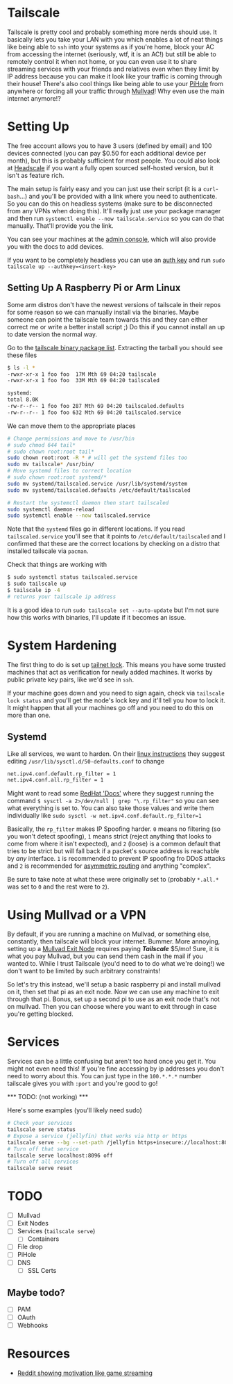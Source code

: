 # Tailscale
Tailscale is pretty cool and probably something more nerds should use.
It basically lets you take your LAN with you which enables a lot of neat things
like being able to `ssh` into your systems as if you're home, block your AC from
accessing the internet (seriously, wtf, it is an AC!) but still be able to
remotely control it when not home, or you can even use it to share streaming
services with your friends and relatives even when they limit by IP address
because you can make it look like your traffic is coming through their house!
There's also cool things like being able to use your
[PiHole](https://pi-hole.net/) from anywhere or forcing all your traffic through
[Mullvad](https://mullvad.net)!
Why even use the main internet anymore!?

# Setting Up
The free account allows you to have 3 users (defined by email) and 100 devices
connected (you can pay $0.50 for each additional device per month), but this is
probably sufficient for most people. 
You could also look at [Headscale](https://headscale.net/) if you want a fully
open sourced self-hosted version, but it isn't as feature rich.

The main setup is fairly easy and you can just use their script (it is a
`curl`-`bash`...) and you'll be provided with a link where you need to
authenticate. So you can do this on headless systems (make sure to be
disconnected from any VPNs when doing this). It'll really just use your package
manager and then run `systemctl enable --now tailscale.service` so you can do
that manually. That'll provide you the link.

You can see your machines at the [admin
console](https://login.tailscale.com/admin/machines), which will also provide
you with the docs to add devices. 

If you want to be completely headless you can use an [auth
key](https://tailscale.com/kb/1085/auth-keys) and run 
`sudo tailscale up --authkey=<insert-key>`

## Setting Up A Raspberry Pi or Arm Linux
Some arm distros don't have the newest versions of tailscale in their repos for
some reason so we can manually install via the binaries.
Maybe someone can point the tailscale team towards this and they can either
correct me or write a better install script ;)
Do this if you cannot install an up to date version the normal way.

Go to the [tailscale binary package
list](https://pkgs.tailscale.com/stable/#static).
Extracting the tarball you should see these files

```bash
$ ls -l *
-rwxr-xr-x 1 foo foo  17M Mth 69 04:20 tailscale
-rwxr-xr-x 1 foo foo  33M Mth 69 04:20 tailscaled

systemd:
total 8.0K
-rw-r--r-- 1 foo foo 287 Mth 69 04:20 tailscaled.defaults
-rw-r--r-- 1 foo foo 632 Mth 69 04:20 tailscaled.service
```

We can move them to the appropriate places

```bash
# Change permissions and move to /usr/bin
# sudo chmod 644 tail* 
# sudo chown root:root tail*
sudo chown root:root -R * # will get the systemd files too
sudo mv tailscale* /usr/bin/
# Move systemd files to correct location
# sudo chown root:root systemd/*
sudo mv systemd/tailscaled.service /usr/lib/systemd/system
sudo mv systemd/tailscaled.defaults /etc/default/tailscaled

# Restart the systemctl daemon then start tailscaled
sudo systemctl daemon-reload
sudo systemctl enable --now tailscaled.service
```

Note that the `systemd` files go in different locations. If you read
`tailscaled.service` you'll see that it points to `/etc/default/tailscaled` and
I confirmed that these are the correct locations by checking on a distro that
installed tailscale via `pacman`.

Check that things are working with

```bash
$ sudo systemctl status tailscaled.service
$ sudo tailscale up
$ tailscale ip -4
# returns your tailscale ip address
```

It is a good idea to run `sudo tailscale set --auto-update` but I'm not sure how
this works with binaries, I'll update if it becomes an issue.


# System Hardening
The first thing to do is set up [tailnet lock](https://tailscale.com/kb/1226/tailnet-lock). This means you have some trusted
machines that act as verification for newly added machines.
It works by public private key pairs, like we'd see in `ssh`.

If your machine goes down and you need to sign again, check via `tailscale lock
status` and you'll get the node's lock key and it'll tell you how to lock it.
It might happen that all your machines go off and you need to do this on more
than one.

## Systemd
Like all services, we want to harden.
On their [linux instructions](https://tailscale.com/kb/1036/install-arch) they
suggest editing `/usr/lib/sysctl.d/50-defaults.conf` to change 
```bash
net.ipv4.conf.default.rp_filter = 1
net.ipv4.conf.all.rp_filter = 1
```

Might want to read some [RedHat
'Docs'](https://access.redhat.com/solutions/53031) where they suggest running
the command `$ sysctl -a 2>/dev/null | grep "\.rp_filter"` so you can see what
everything is set to.
You can also take those values and write them individually like `sudo sysctl -w
net.ipv4.conf.default.rp_filter=1`

Basically, the `rp_filter` makes IP Spoofing harder. `0` means no filtering (so
you won't detect spoofing), `1` means strict (reject anything that looks to come
from where it isn't expected), and `2` (loose) is a common default that tries to be
strict but will fall back if a packet's source address is reachable by *any*
interface. `1` is recommended to prevent IP spoofing fro DDoS attacks and `2` is
recommended for [asymmetric routing](https://support.riverbed.com/bin/support/static/pcr9vojfp932f0gmdicklcnkmq/html/iu06209f7na4qeqjk1le65qpu2/sh_ex_5.5_ug_html/index.html#page/sh_ex_5.5_ug_html/setupAdvNet_asymmetric.html) 
and anything "complex".

Be sure to take note at what these were originally set to (probably `*.all.*`
was set to `0` and the rest were to `2`).

# Using Mullvad or a VPN
By default, if you are running a machine on Mullvad, or something else,
constantly, then tailscale will block your internet.
Bummer. 
More annoying, setting up a [Mullvad Exit
Node](https://tailscale.com/kb/1258/mullvad-exit-nodes) requires paying
***Tailscale*** $5/mo!
Sure, it is what you pay Mullvad, but you can send them cash in the mail if
you wanted to.
While I trust Tailscale (you'd need to to do what we're doing!) we don't want to
be limited by such arbitrary constraints! 

So let's try this instead, we'll setup a basic raspberry pi and install mullvad
on it, then set that pi as an exit node.
Now we can use any machine to exit through that pi.
Bonus, set up a second pi to use as an exit node that's not on mullvad.
Then you can choose where you want to exit through in case you're getting
blocked. 

# Services
Services can be a little confusing but aren't too hard once you get it.
You might not even need this!
If you're fine accessing by ip addresses you don't need to worry about this.
You can just type in the `100.*.*.*` number tailscale gives you with `:port` and
you're good to go!

*** TODO: (not working) ***

Here's some examples (you'll likely need sudo)

```bash
# Check your services
tailscale serve status
# Expose a service (jellyfin) that works via http or https
tailscale serve --bg --set-path /jellyfin https+insecure://localhost:8096
# Turn off that service 
tailscale serve localhost:8096 off
# Turn off all services
tailscale serve reset
```



# TODO
- [ ] Mullvad 
- [ ] Exit Nodes
- [ ] Services (`tailscale serve`)
    - [ ] Containers
- [ ] File drop
- [ ] PiHole
- [ ] DNS
    - [ ] SSL Certs

## Maybe todo?
- [ ] PAM
- [ ] OAuth
- [ ] Webhooks 

# Resources
- [Reddit showing motivation like game streaming](https://www.reddit.com/r/SteamDeck/comments/12o1lre/dont_sleep_on_tailscale_it_is_borderline_magical/)
